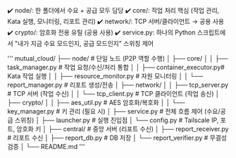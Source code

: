✔️ node/: 한 폴더에서 수요 + 공급 모두 담당
✔️ core/: 작업 처리 핵심 (작업 관리, Kata 실행, 모니터링, 리포트 관리)
✔️ network/: TCP 서버/클라이언트 → 공용 사용
✔️ crypto/: 암호화 전용 유틸 (공용 사용)
✔️ service.py: 하나의 Python 스크립트에서 "내가 지금 수요 모드인지, 공급 모드인지" 스위칭 제어

'''
mutual_cloud/
├── node/                    # 단일 노드 (P2P 역할 수행)
│   ├── core/
│   │   ├── task_manager.py      # 작업 요청/수신/처리 통합
│   │   ├── container_executor.py# Kata 작업 실행
│   │   ├── resource_monitor.py  # 자원 모니터링
│   │   └── report_manager.py    # 리포트 생성/전송
│   ├── network/
│   │   ├── tcp_server.py        # TCP 서버 (작업 수신)
│   │   └── tcp_client.py        # TCP 클라이언트 (작업 송신)
│   ├── crypto/
│   │   ├── aes_util.py          # AES 암호화/복호화
│   │   └── key_manager.py       # 키 관리 (필요 시)
│   ├── service.py               # 전체 흐름 제어 (수요/공급 스위칭)
│   ├── launcher.py              # 실행 진입점
│   └── config.py                # Tailscale IP, 포트, 암호화 키
│
├── central/                  # 중앙 서버 (리포트 수신)
│   ├── report_receiver.py       # 리포트 수신
│   ├── report_db.py             # DB 저장
│   └── report_verifier.py       # 무결성 검증
│
└── README.md
'''

